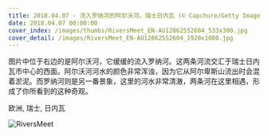```yaml
---
title: 2018.04.07 - 流入罗纳河的阿尔沃河，瑞士日内瓦 (© Capchure/Getty Images)
date: 2018.04.07 00:00:00
cover_index: /images/thumbs/RiversMeet_EN-AU12862552604_533x300.jpg
cover_detail: /images/RiversMeet_EN-AU12862552604_1920x1080.jpg
---
```


图片中位于右边的是阿尔沃河，它缓缓的流入罗纳河。这两条河流交汇于瑞士日内瓦市中心的西面。阿尔沃河河水的颜色非常浑浊，因为它从阿尔卑斯山流出时会混着淤泥。而罗纳河则是另一番景象，这里的河水非常清澈，两条河在这里相遇，形成了你所看到的这种奇观。

欧洲, 瑞士, 日内瓦

![RiversMeet](/images/RiversMeet_EN-AU12862552604_1920x1080.jpg)
